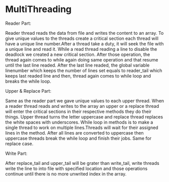 # MultiThreading

Reader Part:

Reader thread reads the data from file and writes the content to an array. To give unique values to the threads create a critical section each thread will have a unique line number.After a thread take a duty, it will seek the file with a unique line and read it. While a read thread reading a line to disable the deadlock we created a new critical section. After those operation, the thread again comes to while again doing same operation and that resume until the last line readed. After the last line readed, the global variable linenumber which keeps the number of lines set equals to reader_tail which keeps last readed line and then, thread again comes to while loop and breaks the while loop.


Upper & Replace Part:

Same as the reader part we gave unique values to each upper thread. When a reader thread reads and writes to the array an upper or a replace thread will enter the critical sections in their respective methods they do their things. Upper thread turns the letter uppercase and replace thread replaces the white spaces with underscores. While loop in methods is to make a single thread to work on multiple lines.Threads will wait for their assigned lines in the method. After all lines are converted to uppercase then uppercase threads break the while loop and finish their jobs. Same for replace case.


Write Part:

After replace_tail and upper_tail will be grater than write_tail, write threads write the line to into file with specified location and those operations continue until there is no more unwrited index in the array.

